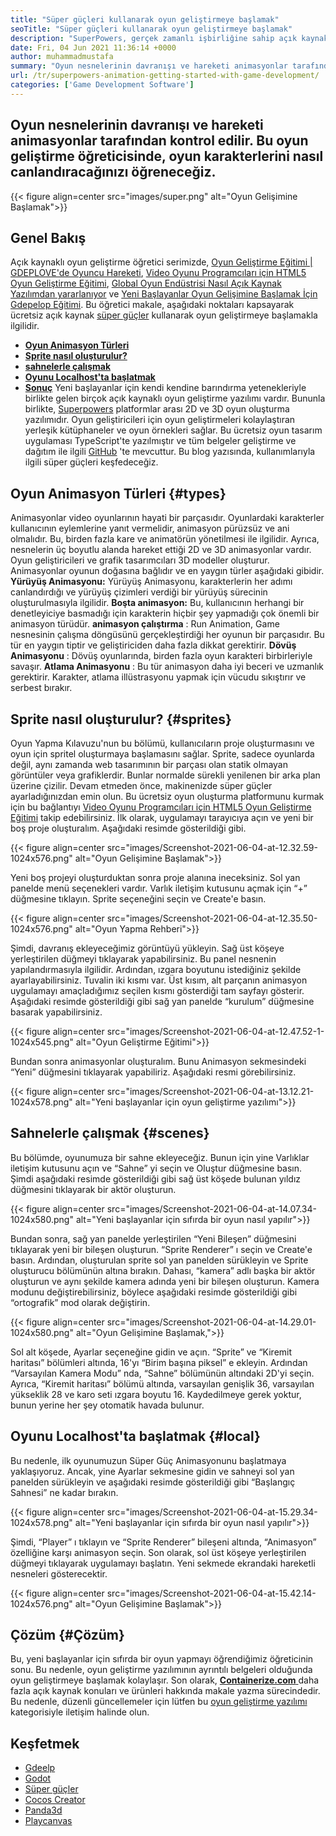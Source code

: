 ```yaml
---
title: "Süper güçleri kullanarak oyun geliştirmeye başlamak" 
seoTitle: "Süper güçleri kullanarak oyun geliştirmeye başlamak" 
description: "SuperPowers, gerçek zamanlı işbirliğine sahip açık kaynaklı bir 3D oyun üreticisidir. Bu öğretici, süper güçler kullanarak oyun geliştirmeye başlamakla ilgilidir." 
date: Fri, 04 Jun 2021 11:36:14 +0000
author: muhammadmustafa
summary: "Oyun nesnelerinin davranışı ve hareketi animasyonlar tarafından kontrol edilir. Bu oyun geliştirme öğreticisinde, oyun karakterlerini nasıl canlandıracağınızı öğreneceğiz." 
url: /tr/superpowers-animation-getting-started-with-game-development/
categories: ['Game Development Software']
---
```


## Oyun nesnelerinin davranışı ve hareketi animasyonlar tarafından kontrol edilir. Bu oyun geliştirme öğreticisinde, oyun karakterlerini nasıl canlandıracağınızı öğreneceğiz.

{{< figure align=center src="images/super.png" alt="Oyun Gelişimine Başlamak">}}


## **Genel Bakış** 
Açık kaynaklı oyun geliştirme öğretici serimizde, [Oyun Geliştirme Eğitimi | GDEPLOVE'de Oyuncu Hareketi][1], [Video Oyunu Programcıları için HTML5 Oyun Geliştirme Eğitimi][2], [Global Oyun Endüstrisi Nasıl Açık Kaynak Yazılımdan yararlanıyor][3] ve [Yeni Başlayanlar Oyun Gelişimine Başlamak İçin Gdepelop Eğitimi][4 ]. Bu öğretici makale, aşağıdaki noktaları kapsayarak ücretsiz açık kaynak [süper güçler][5] kullanarak oyun geliştirmeye başlamakla ilgilidir.
* **[Oyun Animasyon Türleri][6]** 
* **[Sprite nasıl oluşturulur?][7]** 
* **[sahnelerle çalışmak][8]** 
* **[Oyunu Localhost'ta başlatmak][9]** 
* **[Sonuç][10]** 
Yeni başlayanlar için kendi kendine barındırma yetenekleriyle birlikte gelen birçok açık kaynaklı oyun geliştirme yazılımı vardır. Bununla birlikte, [Superpowers][5] platformlar arası 2D ve 3D oyun oluşturma yazılımıdır. Oyun geliştiricileri için oyun geliştirmeleri kolaylaştıran yerleşik kütüphaneler ve oyun örnekleri sağlar. Bu ücretsiz oyun tasarım uygulaması TypeScript'te yazılmıştır ve tüm belgeler geliştirme ve dağıtım ile ilgili [GitHub][11] 'te mevcuttur. Bu blog yazısında, kullanımlarıyla ilgili süper güçleri keşfedeceğiz.

## Oyun Animasyon Türleri {#types}

Animasyonlar video oyunlarının hayati bir parçasıdır. Oyunlardaki karakterler kullanıcının eylemlerine yanıt vermelidir, animasyon pürüzsüz ve ani olmalıdır. Bu, birden fazla kare ve animatörün yönetilmesi ile ilgilidir. Ayrıca, nesnelerin üç boyutlu alanda hareket ettiği 2D ve 3D animasyonlar vardır. Oyun geliştiricileri ve grafik tasarımcıları 3D modeller oluşturur. Animasyonlar oyunun doğasına bağlıdır ve en yaygın türler aşağıdaki gibidir.
**Yürüyüş Animasyonu:**  Yürüyüş Animasyonu, karakterlerin her adımı canlandırdığı ve yürüyüş çizimleri verdiği bir yürüyüş sürecinin oluşturulmasıyla ilgilidir.
**Boşta animasyon:**  Bu, kullanıcının herhangi bir denetleyiciye basmadığı için karakterin hiçbir şey yapmadığı çok önemli bir animasyon türüdür.
**animasyon çalıştırma** : Run Animation, Game nesnesinin çalışma döngüsünü gerçekleştirdiği her oyunun bir parçasıdır. Bu tür en yaygın tiptir ve geliştiriciden daha fazla dikkat gerektirir.
**Dövüş Animasyonu** : Dövüş oyunlarında, birden fazla oyun karakteri birbirleriyle savaşır.
**Atlama Animasyonu** : Bu tür animasyon daha iyi beceri ve uzmanlık gerektirir. Karakter, atlama illüstrasyonu yapmak için vücudu sıkıştırır ve serbest bırakır.

## Sprite nasıl oluşturulur? {#sprites}

Oyun Yapma Kılavuzu'nun bu bölümü, kullanıcıların proje oluşturmasını ve oyun için spritel oluşturmaya başlamasını sağlar. Sprite, sadece oyunlarda değil, aynı zamanda web tasarımının bir parçası olan statik olmayan görüntüler veya grafiklerdir. Bunlar normalde sürekli yenilenen bir arka plan üzerine çizilir.
Devam etmeden önce, makinenizde süper güçler ayarladığınızdan emin olun. Bu ücretsiz oyun oluşturma platformunu kurmak için bu bağlantıyı [Video Oyunu Programcıları için HTML5 Oyun Geliştirme Eğitimi][2] takip edebilirsiniz.
İlk olarak, uygulamayı tarayıcıya açın ve yeni bir boş proje oluşturalım. Aşağıdaki resimde gösterildiği gibi.

{{< figure align=center src="images/Screenshot-2021-06-04-at-12.32.59-1024x576.png" alt="Oyun Gelişimine Başlamak">}}

Yeni boş projeyi oluşturduktan sonra proje alanına ineceksiniz. Sol yan panelde menü seçenekleri vardır. Varlık iletişim kutusunu açmak için “+” düğmesine tıklayın. Sprite seçeneğini seçin ve Create'e basın.

{{< figure align=center src="images/Screenshot-2021-06-04-at-12.35.50-1024x576.png" alt="Oyun Yapma Rehberi">}}

Şimdi, davranış ekleyeceğimiz görüntüyü yükleyin. Sağ üst köşeye yerleştirilen düğmeyi tıklayarak yapabilirsiniz. Bu panel nesnenin yapılandırmasıyla ilgilidir.
Ardından, ızgara boyutunu istediğiniz şekilde ayarlayabilirsiniz. Tuvalin iki kısmı var. Üst kısım, alt parçanın animasyon uygulamayı amaçladığımız seçilen kısmı gösterdiği tam sayfayı gösterir. Aşağıdaki resimde gösterildiği gibi sağ yan panelde “kurulum” düğmesine basarak yapabilirsiniz.

{{< figure align=center src="images/Screenshot-2021-06-04-at-12.47.52-1-1024x545.png" alt="Oyun Geliştirme Eğitimi">}}

Bundan sonra animasyonlar oluşturalım. Bunu Animasyon sekmesindeki “Yeni” düğmesini tıklayarak yapabiliriz. Aşağıdaki resmi görebilirsiniz.

{{< figure align=center src="images/Screenshot-2021-06-04-at-13.12.21-1024x578.png" alt="Yeni başlayanlar için oyun geliştirme yazılımı">}}


## Sahnelerle çalışmak {#scenes}

Bu bölümde, oyunumuza bir sahne ekleyeceğiz. Bunun için yine Varlıklar iletişim kutusunu açın ve “Sahne” yi seçin ve Oluştur düğmesine basın. Şimdi aşağıdaki resimde gösterildiği gibi sağ üst köşede bulunan yıldız düğmesini tıklayarak bir aktör oluşturun.

{{< figure align=center src="images/Screenshot-2021-06-04-at-14.07.34-1024x580.png" alt="Yeni başlayanlar için sıfırda bir oyun nasıl yapılır">}}

Bundan sonra, sağ yan panelde yerleştirilen “Yeni Bileşen” düğmesini tıklayarak yeni bir bileşen oluşturun. “Sprite Renderer” ı seçin ve Create'e basın. Ardından, oluşturulan sprite sol yan panelden sürükleyin ve Sprite oluşturucu bölümünün altına bırakın. Dahası, “kamera” adlı başka bir aktör oluşturun ve aynı şekilde kamera adında yeni bir bileşen oluşturun.
Kamera modunu değiştirebilirsiniz, böylece aşağıdaki resimde gösterildiği gibi “ortografik” mod olarak değiştirin.

{{< figure align=center src="images/Screenshot-2021-06-04-at-14.29.01-1024x580.png" alt="Oyun Gelişimine Başlamak,">}}

Sol alt köşede, Ayarlar seçeneğine gidin ve açın. “Sprite” ve “Kiremit haritası” bölümleri altında, 16'yı “Birim başına piksel” e ekleyin. Ardından “Varsayılan Kamera Modu” nda, “Sahne” bölümünün altındaki 2D'yi seçin. Ayrıca, “Kiremit haritası” bölümü altında, varsayılan genişlik 36, varsayılan yükseklik 28 ve karo seti ızgara boyutu 16. Kaydedilmeye gerek yoktur, bunun yerine her şey otomatik havada bulunur.

## Oyunu Localhost'ta başlatmak {#local}

Bu nedenle, ilk oyunumuzun Süper Güç Animasyonunu başlatmaya yaklaşıyoruz. Ancak, yine Ayarlar sekmesine gidin ve sahneyi sol yan panelden sürükleyin ve aşağıdaki resimde gösterildiği gibi “Başlangıç ​​Sahnesi” ne kadar bırakın.

{{< figure align=center src="images/Screenshot-2021-06-04-at-15.29.34-1024x578.png" alt="Yeni başlayanlar için sıfırda bir oyun nasıl yapılır">}}

Şimdi, “Player” ı tıklayın ve “Sprite Renderer” bileşeni altında, “Animasyon” özelliğine karşı animasyon seçin. Son olarak, sol üst köşeye yerleştirilen düğmeyi tıklayarak uygulamayı başlatın. Yeni sekmede ekrandaki hareketli nesneleri gösterecektir.

{{< figure align=center src="images/Screenshot-2021-06-04-at-15.42.14-1024x576.png" alt="Oyun Gelişimine Başlamak">}}


## Çözüm {#Çözüm}

Bu, yeni başlayanlar için sıfırda bir oyun yapmayı öğrendiğimiz öğreticinin sonu. Bu nedenle, oyun geliştirme yazılımının ayrıntılı belgeleri olduğunda oyun geliştirmeye başlamak kolaylaşır. Son olarak, [ **Containerize.com** ][12] daha fazla açık kaynak konuları ve ürünleri hakkında makale yazma sürecindedir. Bu nedenle, düzenli güncellemeler için lütfen bu [oyun geliştirme yazılımı][13] kategorisiyle iletişim halinde olun.

## Keşfetmek
  * [Gdeelp][14]
  * [Godot][15]
  * [Süper güçler][5]
  * [Cocos Creator][16]
  * [Panda3d][17]
  * [Playcanvas][18]



[1]: https://blog.containerize.com/game-development-software/game-development-tutorial-player-movement-in-gdevelop/
[2]: https://blog.containerize.com/2021/05/19/html5-game-development-tutorial-for-video-game-programmers/
[3]: https://blog.containerize.com/game-development-software/how-global-gaming-market-leveraging-open-source-software/
[4]: https://blog.containerize.com/game-development-software/game-development-tutorial-player-movement-in-gdevelop/
[5]: https://products.containerize.com/game-development-software/superpowers/
[6]: #types
[7]: #sprites
[8]: #scenes
[9]: #local
[10]: #Conclusion
[11]: https://github.com/superpowers/superpowers-core
[12]: https://www.containerize.com/
[13]: https://products.containerize.com/game-development-software/
[14]: https://products.containerize.com/game-development-software/gdevelop/
[15]: https://products.containerize.com/game-development-software/godot/
[16]: https://products.containerize.com/game-development-software/cocos-creator/
[17]: https://products.containerize.com/game-development-software/panda3d/
[18]: https://products.containerize.com/game-development-software/playcanvas/
